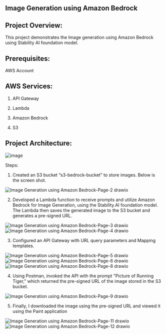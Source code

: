 ## Image Generation using Amazon Bedrock

## Project Overview:

This project demonstrates the Image generation using Amazon Bedrock using Stability AI foundation model.

## Prerequisites:

AWS Account 

## AWS Services:

1.  API Gateway

2. Lambda 

3. Amazon Bedrock

4. S3

## Project Architecture:

![image](https://github.com/veerababu558/AWS-Bedrock-Image/assets/44125493/52f8ab6a-b93c-4dc2-81e4-16bfe34af88f)

Steps:

1. Created an S3 bucket “s3-bedrock-bucket”  to store images. Below is the screen shot.
   
![Image Generation using Amazon Bedrock-Page-2 drawio](https://github.com/veerababu558/AWS-Bedrock-Image/assets/44125493/d07be35b-5809-418f-bbf2-ddbdce1d09d0)

2. Developed a Lambda function to receive prompts and utilize Amazon Bedrock for Image Generation, using the Stability.AI foundation model. The Lambda then saves the generated image to the S3 bucket and generates a pre-signed URL.

![Image Generation using Amazon Bedrock-Page-3 drawio](https://github.com/veerababu558/AWS-Bedrock-Image/assets/44125493/5647c2c6-d99f-4fd6-83f0-c6da854e9115)
![Image Generation using Amazon Bedrock-Page-4 drawio](https://github.com/veerababu558/AWS-Bedrock-Image/assets/44125493/e7623929-3865-4f1d-acb1-3a9f58d3f740)

3. Configured an API Gateway with URL query parameters and Mapping templates.
   
![Image Generation using Amazon Bedrock-Page-5 drawio](https://github.com/veerababu558/AWS-Bedrock-Image/assets/44125493/2acd5354-bb6b-431c-b207-46b585d8a22d)
![Image Generation using Amazon Bedrock-Page-6 drawio](https://github.com/veerababu558/AWS-Bedrock-Image/assets/44125493/45342754-c454-4c3d-8de5-99c5504ca502)
![Image Generation using Amazon Bedrock-Page-8 drawio](https://github.com/veerababu558/AWS-Bedrock-Image/assets/44125493/339b2c18-0b97-4244-94da-c7ccc9b2a299)
   
4. Using Postman, invoked the API with the prompt "Picture of Running Tiger," which returned the pre-signed URL of the image stored in the S3 bucket.

![Image Generation using Amazon Bedrock-Page-9 drawio](https://github.com/veerababu558/AWS-Bedrock-Image/assets/44125493/3669517d-328f-402b-8c02-6a464b3df7c1)

5. Finally, I downloaded the image using the pre-signed URL and viewed it using the Paint application

![Image Generation using Amazon Bedrock-Page-11 drawio](https://github.com/veerababu558/AWS-Bedrock-Image/assets/44125493/b1869d04-80ce-4997-b620-1de643d6951c)
![Image Generation using Amazon Bedrock-Page-12 drawio](https://github.com/veerababu558/AWS-Bedrock-Image/assets/44125493/17e155ee-851a-4195-a594-90200b05582f)



